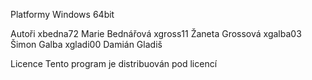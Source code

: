 Platformy
Windows 64bit

Autoři
xbedna72 Marie Bednářová
xgross11 Žaneta Grossová
xgalba03 Šimon Galba
xgladi00 Damián Gladiš

Licence
Tento program je distribuován pod licencí
